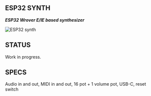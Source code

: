 ## ESP32 SYNTH
***ESP32 Wrover E/IE based synthesizer***

![ESP32 synth](https://github.com/joelucedo/ESP32-synth1/assets/132199473/0bc861c4-eb07-4923-bc7f-995d06bbd008)

## STATUS
Work in progress.
</br>
## SPECS
Audio in and out, MIDI in and out, 16 pot + 1 volume pot, USB-C, reset switch
